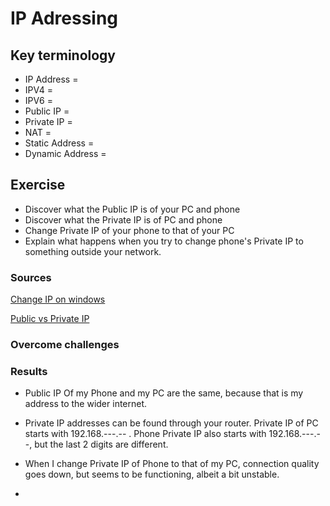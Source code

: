 # IP Adressing

## Key terminology
- IP Address = 
- IPV4 = 
- IPV6 = 
- Public IP =
- Private IP =
- NAT = 
- Static Address =  
- Dynamic Address = 

## Exercise
- Discover what the Public IP is of your PC and phone
- Discover what the Private IP is of PC and phone
- Change Private IP of your phone to that of your PC
- Explain what happens when you try to change phone's Private IP to something outside your network.

### Sources
[Change IP on windows](https://www.cnet.com/tech/services-and-software/how-to-change-your-ip-address-4-easy-ways/)

[Public vs Private IP](https://www.avast.com/c-ip-address-public-vs-private)
### Overcome challenges

### Results
- Public IP Of my Phone and my PC are the same, because that is my address to the wider internet.

- Private IP addresses can be found through your router. Private IP of PC starts with 192.168.---.-- . Phone Private IP also starts with 192.168.---.--, but the last 2 digits are different.

- When I change Private IP of Phone to that of my PC, connection quality goes down, but seems to be functioning, albeit a bit unstable.

- 
